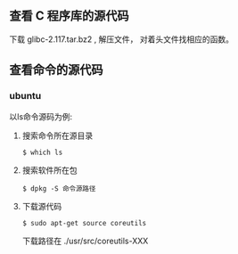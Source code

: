 ## 查看 C 程序库的源代码
下载 glibc-2.117.tar.bz2 , 解压文件， 对着头文件找相应的函数。

## 查看命令的源代码

### ubuntu

以ls命令源码为例:

1. 搜索命令所在源目录
   ```
   $ which ls
   ```

2. 搜索软件所在包
    ```
    $ dpkg -S 命令源路径
    ```

3. 下载源代码
   ```
   $ sudo apt-get source coreutils
   ```
   下载路径在 ./usr/src/coreutils-XXX 
   

